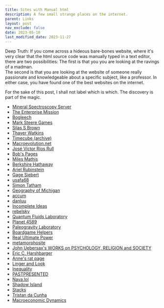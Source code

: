 ```yaml
---
title: Sites with Manual html
description: A few small strange places on the internet.
parent: Links
layout: post
nav_exclude: false
date: 2023-05-10
last_modified_date: 2023-11-27
---
```


Deep Truth: 
If you come across a hideous bare-bones website, 
where it's very clear that the html source code was manually typed in a text editor, 
there are two possibilities: 
The first is that you you are looking at the ravings of a madman.  
The second is that you are looking at the website of someone really passionate and knowledgeable about a specific subject, like a professor.
In either case, you have found one of the best websites on the internet.

For the sake of this post, 
I shall not label which is which.
The discovery is part of the magic.

- [Mineral Spectroscopy Server](http://minerals.gps.caltech.edu/)
- [The Enterprise Mission](https://enterprisemissions.com/)
- [Bogleech](https://bogleech.com/articles)
- [Mark Steere Games](http://www.marksteeregames.com/index.html)
- [Silas S Brown](http://ssb22.user.srcf.net/)
- [Thayer Watkins](https://www.sjsu.edu/faculty/watkins/)
- [Timecube (archive)](https://timecube.2enp.com/)
- [Macroevolution.net](http://www.macroevolution.net/index.html)
- [José Víctor Ríos Rull](https://www.sas.upenn.edu/~vr0j/)
- [Bob's Pages](https://www.bobheffner.com/xamindex/index-graphic.htm)
- [Miles Mathis](http://milesmathis.com/index.html)
- [Berkshire Hathaway](https://berkshirehathaway.com/)
- [Ariel Rubinstein](https://arielrubinstein.tau.ac.il/)
- [Gage Siebert](https://gagesiebert.com/)
- [usafa68](http://www.usafa68.org/)
- [Simon Tatham](https://www.chiark.greenend.org.uk/~sgtatham/)
- [Geography of Michigan](https://project.geo.msu.edu/geogmich/)<!--https://project.geo.msu.edu/geogmich/long_lots.html-->
- [accum](https://www.accum.se/)
- [danluu](https://danluu.com/)
- [Incomplete Ideas](http://www.incompleteideas.net/)
- [rebelsky](https://rebelsky.cs.grinnell.edu/musings/)
- [Quantum Fluids Laboratory](https://www.fellis.wescreates.wesleyan.edu/research/q_f_lab.html)
- [Planet 4589](https://planet4589.org/)
- [Paleogravity Laboratory](https://www.dinox.org/) <!--Not sure if this counts, but the wackiness is funny.-->
- [Boardgame Helpers](https://www.boardgamehelpers.com/) <!--Quite sophisticated but the html comment horizontal lines in the articles betray the manual nature of the html, I think. -->
- [Real Ultimate Power](https://www.realultimatepower.net/ninja/ninja2.htm)
- [metamorphosite](https://www.metamorphosite.com/about)
- [John Uebersax's WORKS on PSYCHOLOGY, RELIGION and SOCIETY](https://www.john-uebersax.com/plato/) <!--In particular, see the page on Plato's Myths: https://www.john-uebersax.com/plato/myths/myths.htm -->
- [Eric C. Harshbarger](http://www.ericharshbarger.org/)
- [Anne's rat page](http://ratbehavior.org/rats.html)
- [Linger and Look](https://lingerandlook.com/)
- [Inequality](https://profiles.shsu.edu/eco_mwf/inequality.html)
- [PASTPRESENTED](http://www.pastpresented.info/index.htm)
- [Naya.lol](https://naya.lol/) <!--https://news.ycombinator.com/item?id=40992982-->
- [Shadow Island](https://www.pbm.com/) <!--https://www.pbm.com/~lindahl/real.programmers.html-->
- [Stacks](https://stacks.math.columbia.edu/)
- [Tristan da Cunha](https://www.tristandc.com/index.php)
- [Macroeconomic Dynamics](https://econ.tepper.cmu.edu/barnett/MD.html)


<!--
https://web.gps.caltech.edu/~mbrown/2003EL61/index.html
-->


<!--
[Project Xanadu](https://xanadu.com/) ??? 
-->
